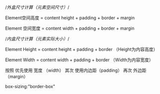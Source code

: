 /*外盒尺寸计算（元素空间尺寸）*/

Element空间高度 = content height + padding + border + margin

Element 空间宽度 = content width + padding + border + margin

/*内盒尺寸计算（元素实际大小）*/

Element Height = content height + padding + border （Height为内容高度）

Element Width = content width + padding + border （Width为内容宽度）

按照 优先使用 宽度 （width） 其次 使用内边距（padding） 再次 外边距（margin）

box-sizing:"border-box"
